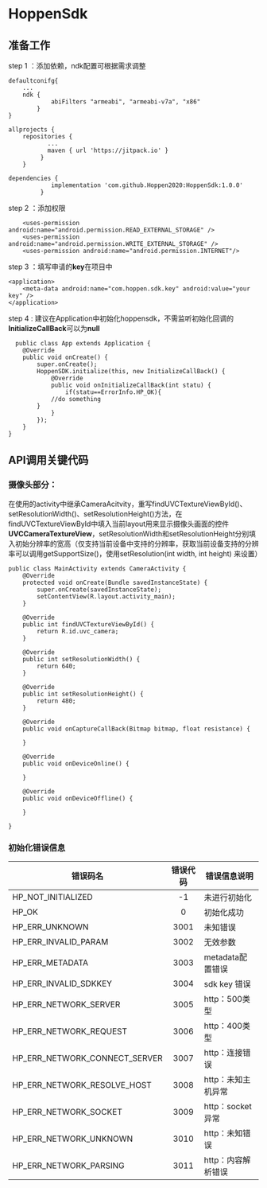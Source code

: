 # HoppenSdk
## 准备工作

step 1 ：添加依赖，ndk配置可根据需求调整
```
defaultconifg{
	...
 	ndk {
            abiFilters "armeabi", "armeabi-v7a", "x86" 
        }
}

```
```
allprojects {
    repositories {
	       ...
	       maven { url 'https://jitpack.io' }
		 }
	}

```
```
dependencies {
            implementation 'com.github.Hoppen2020:HoppenSdk:1.0.0'
	     }
```
step 2 ：添加权限
```
    <uses-permission android:name="android.permission.READ_EXTERNAL_STORAGE" /> 
    <uses-permission android:name="android.permission.WRITE_EXTERNAL_STORAGE" />
    <uses-permission android:name="android.permission.INTERNET"/>
```
step 3 ：填写申请的**key**在项目中
```
<application>
    <meta-data android:name="com.hoppen.sdk.key" android:value="your key" />
</application>
```
step 4 : 建议在Application中初始化hoppensdk，不需监听初始化回调的**InitializeCallBack**可以为**null**
```
  public class App extends Application {
    @Override
    public void onCreate() {
        super.onCreate();
        HoppenSDK.initialize(this, new InitializeCallBack() {
            @Override
            public void onInitializeCallBack(int statu) {
                if(statu==ErrorInfo.HP_OK){
			//do something
		}
            }
        });
    }
}	

```  
## API调用关键代码
### 摄像头部分： 
在使用的activity中继承CameraAcitvity，重写findUVCTextureViewById()、setResolutionWidth()、setResolutionHeight()方法，在findUVCTextureViewById中填入当前layout用来显示摄像头画面的控件**UVCCameraTextureView**，setResolutionWidth和setResolutionHeight分别填入初始分辨率的宽高（仅支持当前设备中支持的分辨率，获取当前设备支持的分辨率可以调用getSupportSize()，使用setResolution(int width, int height) 来设置）
```
public class MainActivity extends CameraActivity {
    @Override
    protected void onCreate(Bundle savedInstanceState) {
        super.onCreate(savedInstanceState);
        setContentView(R.layout.activity_main);
    }

    @Override
    public int findUVCTextureViewById() {
        return R.id.uvc_camera;
    }

    @Override
    public int setResolutionWidth() {
        return 640;
    }

    @Override
    public int setResolutionHeight() {
        return 480;
    }

    @Override
    public void onCaptureCallBack(Bitmap bitmap, float resistance) {
       
    }

    @Override
    public void onDeviceOnline() {
        
    }

    @Override
    public void onDeviceOffline() {
       
    }

}
```
### 初始化错误信息  
|错误码名|错误代码|错误信息说明|
|---|:---:|---|
|HP_NOT_INITIALIZED|-1|未进行初始化|
|HP_OK|0|初始化成功|
|HP_ERR_UNKNOWN|3001|未知错误|
|HP_ERR_INVALID_PARAM|3002|无效参数|
|HP_ERR_METADATA|3003|metadata配置错误|
|HP_ERR_INVALID_SDKKEY|3004|sdk key 错误|
|HP_ERR_NETWORK_SERVER|3005|http：500类型|
|HP_ERR_NETWORK_REQUEST|3006|http：400类型|
|HP_ERR_NETWORK_CONNECT_SERVER|3007|http：连接错误|
|HP_ERR_NETWORK_RESOLVE_HOST|3008|http：未知主机异常|
|HP_ERR_NETWORK_SOCKET|3009|http：socket异常|
|HP_ERR_NETWORK_UNKNOWN|3010|http：未知错误|
|HP_ERR_NETWORK_PARSING|3011|http：内容解析错误|

